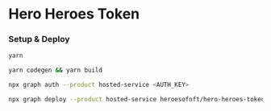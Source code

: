 # Hero Heroes Token

### Setup & Deploy

```sh
yarn

yarn codegen && yarn build

npx graph auth --product hosted-service <AUTH_KEY>

npx graph deploy --product hosted-service heroesofnft/hero-heroes-token


```
